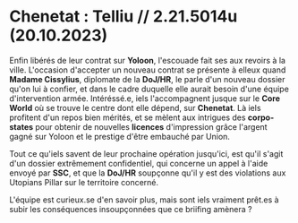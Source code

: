 # Chenetat : Telliu // 2.21.5014u (20.10.2023)

Enfin libérés de leur contrat sur **Yoloon**, l'escouade fait ses aux revoirs à la ville. L'occasion d'accepter un nouveau contrat se présente à elleux quand **Madame Cissylius**, diplomate de la **DoJ/HR**, le parle d'un nouveau dossier qu'on lui à confier, et dans le cadre duquelle elle aurait besoin d'une équipe d'intervention armée. Intéréssé.e, iels l'accompagnent jusque sur le **Core World** où se trouve le centre dont elle dépend, sur **Chenetat**. Là iels profitent d'un repos bien mérités, et se mèlent aux intrigues des **corpo-states** pour obtenir de nouvelles **licences** d'impression grâce l'argent gagné sur Yoloon et le prestige d'être embauché par Union.

Tout ce qu'iels savent de leur prochaine opération jusqu'ici, est qu'il s'agit d'un dossier extrêmement confidentiel, qui concerne un appel à l'aide envoyé par **SSC**, et que la **DoJ/HR** soupçonne qu'il y est des violations aux Utopians Pillar sur le territoire concerné.

L'équipe est curieux.se d'en savoir plus, mais sont iels vraiment prêt.es à subir les conséquences insoupçonnées que ce briifing amènera ?